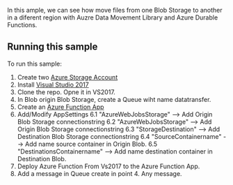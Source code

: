 In this ample, we can see how move files from one Blob Storage to another in a diferent region 
with Auzre Data Movement Library and Azure Durable Functions.

## Running this sample

To run this sample:

1. Create two [Azure Storage Account](https://docs.microsoft.com/en-us/azure/storage/storage-create-storage-account)
2. Install [Visual Studio 2017](https://www.visualstudio.com/en/downloads/)
3. Clone the repo. Opne it in VS2017.
4. In Blob origin Blob Storage, create a Queue wiht name datatransfer.
5. Create an [Azure Function App](https://docs.microsoft.com/en-US/azure/azure-functions/functions-create-first-azure-function)
6. Add/Modify AppSettings
6.1 "AzureWebJobsStorage" --> Add Origin Blob Storage connectionstring
6.2 "AzureWebJobsStorage" -->  Add Origin Blob Storage connectionstring
6.3 "StorageDestination" --> Add Destination Blob Storage connectionstring
6.4 "SourceContainername" --> Add name source container in Origin Blob.
6.5 "DestinationsContainername" --> Add name destination container in Destination Blob.
7. Deploy Azure Function From Vs2017 to the Azure Function App.
8. Add a message in Queue create in point 4. Any message.
